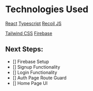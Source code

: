# Technologies Used

[React](https://react.dev/)
[Typescript](https://www.typescriptlang.org/docs/handbook/react.html)
[Recoil JS](https://recoiljs.org/)

[Tailwind CSS](https://tailwindcss.com/)
[Firebase]()

## Next Steps:

- [] Firebase Setup
- [] Signup Functionality
- [] Login Functionality
- [] Auth Page Route Guard
- [] Home Page UI
